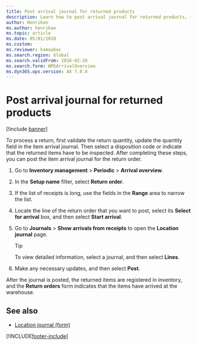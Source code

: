 ```yaml
---
title: Post arrival journal for returned products 
description: Learn how to post arrival journal for returned products, including a step-by-step process for posting the item arrival journal for return orders.
author: Henrikan
ms.author: henrikan
ms.topic: article
ms.date: 05/01/2018
ms.custom: 
ms.reviewer: kamaybac
ms.search.region: Global 
ms.search.validFrom: 2016-02-28
ms.search.form: WMSArrivalOverview
ms.dyn365.ops.version: AX 7.0.0
---
```



# Post arrival journal for returned products

[!include [banner](../includes/banner.md)]

To process a return, first validate the return quantity, update the quantity field in the item arrival journal. Then select a disposition code or indicate that the returned items have to be inspected. After completing these steps, you can post the item arrival journal for the return order.

1. Go to **Inventory management** \> **Periodic** \> **Arrival overview**.

1. In the **Setup name** filter, select **Return order**.

1. If the list of receipts is long, use the fields in the **Range** area to narrow the list.

1. Locate the line of the return order that you want to post, select its **Select for arrival** box, and then select **Start arrival**.

1. Go to **Journals** \> **Show arrivals from receipts** to open the **Location journal** page.

    > [!TIP]
    > To view detailed information, select a journal, and then select **Lines**.

1. Make any necessary updates, and then select **Post**.

After the journal is posted, the returned items are registered in inventory, and the **Return orders** form indicates that the items have arrived at the warehouse.

## See also

- [Location journal (form)](https://technet.microsoft.com/library/aa584822\(v=ax.60\))

[!INCLUDE[footer-include](../../includes/footer-banner.md)]